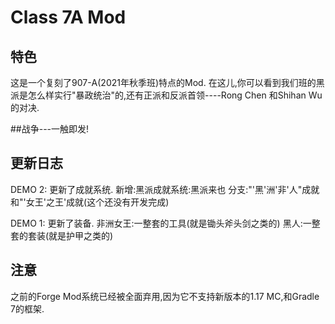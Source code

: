 # Class 7A Mod

## 特色
这是一个复刻了907-A(2021年秋季班)特点的Mod.
在这儿,你可以看到我们班的黑派是怎么样实行"暴政统治"的,还有正派和反派首领----Rong Chen 和Shihan Wu的对决.

##战争---一触即发!

## 更新日志
DEMO 2:
更新了成就系统.
新增:黑派成就系统:黑派来也
分支:"'黑'洲'非'人"成就和"'女王'之王'成就(这个还没有开发完成)

DEMO 1:
更新了装备.
非洲女王:一整套的工具(就是锄头斧头剑之类的)
黑人:一整套的套装(就是护甲之类的)

## 注意
之前的Forge Mod系统已经被全面弃用,因为它不支持新版本的1.17 MC,和Gradle 7的框架.
